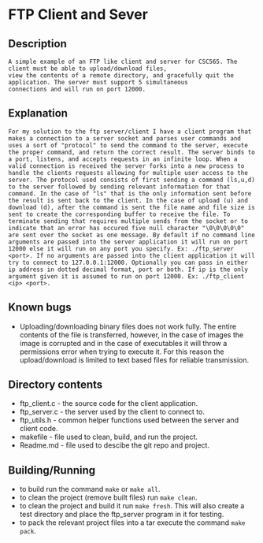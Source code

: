 # FTP Client and Sever
## Description 
	A simple example of an FTP like client and server for CSC565. The client must be able to upload/download files, 
	view the contents of a remote directory, and gracefully quit the application. The server must support 5 simultaneous 
	connections and will run on port 12000. 

## Explanation
	For my solution to the ftp server/client I have a client program that makes a connection to a server socket and parses user commands and uses a sort of "protocol" to send the command to the server, execute the proper command, and return the correct result. The server binds to a port, listens, and accepts requests in an infinite loop. When a valid connection is received the server forks into a new process to handle the clients requests allowing for multiple user access to the server. The protocol used consists of first sending a command (ls,u,d) to the server followed by sending relevant information for that command. In the case of "ls" that is the only information sent before the result is sent back to the client. In the case of upload (u) and download (d), after the command is sent the file name and file size is sent to create the corresponding buffer to receive the file. To terminate sending that requires multiple sends from the socket or to indicate that an error has occured five null character "\0\0\0\0\0" are sent over the socket as one message. By default if no command line arguments are passed into the server application it will run on port 12000 else it will run on any port you specify. Ex: ./ftp_server <port>. If no arguments are passed into the client application it will try to connect to 127.0.0.1:12000. Optionally you can pass in either ip address in dotted decimal format, port or both. If ip is the only argument given it is assumed to run on port 12000. Ex: ./ftp_client <ip> <port>. 
## Known bugs
* Uploading/downloading binary files does not work fully. The entire contents of the file is transferred, however, in the case of images the image is corrupted and in the case of executables it will throw a permissions error when trying to execute it. For this reason the upload/download is limited to text based files for reliable transmission. 

## Directory contents
* ftp_client.c - the source code for the client application.
* ftp_server.c - the server used by the client to connect to. 
* ftp_utils.h  - common helper functions used between the server and client code.
* makefile - file used to clean, build, and run the project. 
* Readme.md - file used to descibe the git repo and project. 

## Building/Running 
* to build run the command ``make`` or ``make all``.
* to clean the project (remove built files) run ``make clean``.
* to clean the project and build it run ``make fresh``. This will also create a test directory and place the ftp_server program in it for testing.
* to pack the relevant project files into a tar execute the command ``make pack``.
